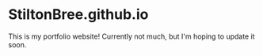 # StiltonBree.github.io
This is my portfolio website! 
Currently not much, but I'm hoping to update it soon.

